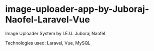 # image-uploader-app-by-Juboraj-Naofel-Laravel-Vue

Image Uploader System
by I.E.U. Juboraj Naofel

Technologies used: Laravel, Vue, MySQL
